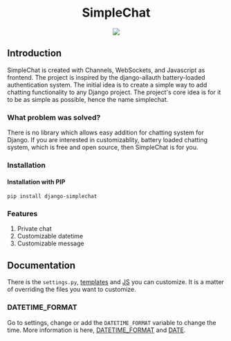<div align="center">
    <h1>SimpleChat</h2>
    <img src="preview.gif">
</div>

## Introduction 

SimpleChat is created with Channels, WebSockets, and Javascript as frontend. 
The project is inspired by the django-allauth battery-loaded authentication system.
The initial idea is to create a simple way to add chatting functionality to any Django project.
The project's core idea is for it to be as simple as possible, hence the name simplechat. 

### What problem was solved? 

There is no library which allows easy addition for chatting system for Django.
If you are interested in customizablity, battery loaded chatting system, which is free and open source, then SimpleChat is for you.

### Installation 

#### Installation with PIP

```shell
pip install django-simplechat
```
### Features 

1. Private chat 
2. Customizable datetime 
3. Customizable message 

## Documentation 

There is the `settings.py`, [templates](/chat/templates/chat) and [JS](/chat/static/js) you can customize. It is a matter of overriding the files you want to customize.

### DATETIME_FORMAT 

Go to settings, change or add the `DATETIME_FORMAT` variable to change the time. More information is here, [DATETIME_FORMAT](https://docs.djangoproject.com/en/4.2/ref/settings/#std-setting-DATETIME_FORMAT) and [DATE](https://docs.djangoproject.com/en/4.2/ref/templates/builtins/#std-templatefilter-date).
